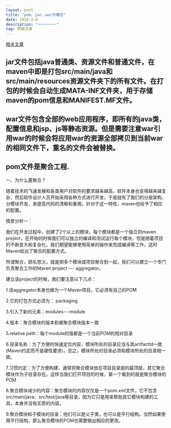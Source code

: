 ```yaml
---
layout: post
title: "pom、jar、war的概念"
date: 2018-2-6 
description: "一一一一一"
tag: 转载文章
---
```

[相关文章](http://blog.csdn.net/u013378306/article/details/50805529)
## jar文件包括java普通类、资源文件和普通文件，在maven中即是打包src/main/java和src/main/resources资源文件夹下的所有文件。在打包的时候会自动生成MATA-INF文件夹，用于存储maven的pom信息和MANIFEST.MF文件。

## war文件包含全部的web应用程序，即所有的java类，配置信息和jsp、js等静态资源。但是需要注意war引用war的时候会将应用war的资源全部拷贝到当前war的相同文件下，重名的文件会被替换。


## pom文件是聚合工程.
一、为什么要聚合？

随着技术的飞速发展和各类用户对软件的要求越来越高，软件本身也变得越来越复杂，然后软件设计人员开始采用各种方式进行开发，于是就有了我们的分层架构、分模块开发，来提高代码的清晰和重用。针对于这一特性，maven也给予了相应的配置。

情景分析一：

我们在开发过程中，创建了2个以上的模块，每个模块都是一个独立的maven project，在开始的时候我们可以独立的编译和测试运行每个模块，但是随着项目的不断变大和复杂化，我们期望能够使用简单的操作来完成编译等工作，这时Maven给出了聚合的配置方式。

所谓聚合，顾名思义，就是把多个模块或项目聚合到一起，我们可以建立一个专门负责聚合工作的Maven project ---  aggregator。

建立该project的时候，我们要注意以下几点：

1.该aggregator本身也做为一个Maven项目，它必须有自己的POM

2.它的打包方式必须为： packaging

3.引入了新的元素：modules---module

4.版本：聚合模块的版本和被聚合模块版本一致

5.relative path：每个module的值都是一个当前POM的相对目录

6.目录名称：为了方便的快速定位内容，模块所处的目录应当与其artifactId一致(Maven约定而不是硬性要求)，总之，模块所处的目录必须和<module>模块所处的目录</module>相一致。

7.习惯约定：为了方便构建，通常将聚合模块放在项目目录层的最顶层，其它聚合模块作为子目录存在。这样当我们打开项目的时候，第一个看到的就是聚合模块的POM

8.聚合模块减少的内容：聚合模块的内容仅仅是一个pom.xml文件，它不包含src/main/java、src/test/java等目录，因为它只是用来帮助其它模块构建的工具，本身并没有实质的内容。

9.聚合模块和子模块的目录：他们可以是父子类，也可以是平行结构，当然如果使用平行结构，那么聚合模块的POM也需要做出相应的更改。
